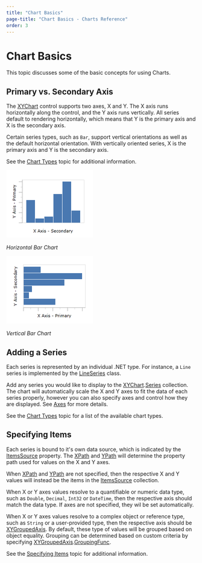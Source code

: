 ```yaml
---
title: "Chart Basics"
page-title: "Chart Basics - Charts Reference"
order: 3
---
```

# Chart Basics

This topic discusses some of the basic concepts for using Charts.

## Primary vs. Secondary Axis

The [XYChart](xref:@ActiproUIRoot.Controls.Charts.XYChart) control supports two axes, X and Y.  The X axis runs horizontally along the control, and the Y axis runs vertically.  All series default to rendering horizontally, which means that Y is the primary axis and X is the secondary axis.

Certain series types, such as `Bar`, support vertical orientations as well as the default horizontal orientation.  With vertically oriented series, X is the primary axis and Y is the secondary axis.

See the [Chart Types](chart-types/index.md) topic for additional information.

![Screenshot](images/chart-basics1.png)

*Horizontal Bar Chart*

![Screenshot](images/chart-basics2.png)

*Vertical Bar Chart*

## Adding a Series

Each series is represented by an individual .NET type.  For instance, a `Line` series is implemented by the [LineSeries](xref:@ActiproUIRoot.Controls.Charts.LineSeries) class.

Add any series you would like to display to the [XYChart](xref:@ActiproUIRoot.Controls.Charts.XYChart).[Series](xref:@ActiproUIRoot.Controls.Charts.XYChart.Series) collection.  The chart will automatically scale the X and Y axes to fit the data of each series properly, however you can also specify axes and control how they are displayed.  See [Axes](xy-chart-features/axes.md) for more details.

See the [Chart Types](chart-types/index.md) topic for a list of the available chart types.

## Specifying Items

Each series is bound to it's own data source, which is indicated by the [ItemsSource](xref:@ActiproUIRoot.Controls.Charts.Primitives.SeriesBase.ItemsSource) property.  The [XPath](xref:@ActiproUIRoot.Controls.Charts.Primitives.XYSeriesBase.XPath) and [YPath](xref:@ActiproUIRoot.Controls.Charts.Primitives.XYSeriesBase.YPath) will determine the property path used for values on the X and Y axes.

When [XPath](xref:@ActiproUIRoot.Controls.Charts.Primitives.XYSeriesBase.XPath) and [YPath](xref:@ActiproUIRoot.Controls.Charts.Primitives.XYSeriesBase.YPath) are not specified, then the respective X and Y values will instead be the items in the [ItemsSource](xref:@ActiproUIRoot.Controls.Charts.Primitives.SeriesBase.ItemsSource) collection.

When X or Y axes values resolve to a quantifiable or numeric data type, such as `Double`, `Decimal`, `Int32` or `DateTime`, then the respective axis should match the data type.  If axes are not specified, they wil be set automatically.

When X or Y axes values resolve to a complex object or reference type, such as `String` or a user-provided type, then the respective axis should be [XYGroupedAxis](xref:@ActiproUIRoot.Controls.Charts.XYGroupedAxis).  By default, these type of values will be grouped based on object equality.  Grouping can be determined based on custom criteria by specifying [XYGroupedAxis](xref:@ActiproUIRoot.Controls.Charts.XYGroupedAxis).[GroupingFunc](xref:@ActiproUIRoot.Controls.Charts.XYGroupedAxis.GroupingFunc).

See the [Specifying Items](xy-chart-features/specifying-items.md) topic for additional information.
